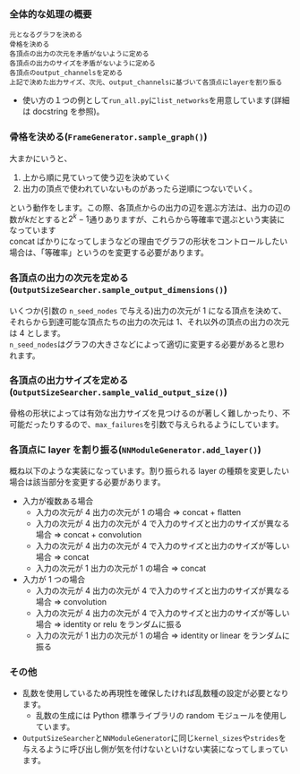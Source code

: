 ### 全体的な処理の概要

```
元となるグラフを決める
骨格を決める
各頂点の出力の次元を矛盾がないように定める
各頂点の出力のサイズを矛盾がないように定める
各頂点のoutput_channelsを定める
上記で決めた出力サイズ、次元、output_channelsに基づいて各頂点にlayerを割り振る
```

- 使い方の１つの例として`run_all.py`に`list_networks`を用意しています(詳細は docstring を参照)。

### 骨格を決める(`FrameGenerator.sample_graph()`)

大まかにいうと、

1. 上から順に見ていって使う辺を決めていく
2. 出力の頂点で使われていないものがあったら逆順につないでいく。

という動作をします。この際、各頂点からの出力の辺を選ぶ方法は、出力の辺の数が$k$だとすると$2^k - 1$通りありますが、これらから等確率で選ぶという実装になっています  
concat ばかりになってしまうなどの理由でグラフの形状をコントロールしたい場合は、「等確率」というのを変更する必要があります。

### 各頂点の出力の次元を定める(`OutputSizeSearcher.sample_output_dimensions()`)

いくつか(引数の `n_seed_nodes` で与える)出力の次元が 1 になる頂点を決めて、それらから到達可能な頂点たちの出力の次元は 1、それ以外の頂点の出力の次元は 4 とします。  
`n_seed_nodes`はグラフの大きさなどによって適切に変更する必要があると思われます。

### 各頂点の出力サイズを定める(`OutputSizeSearcher.sample_valid_output_size()`)

骨格の形状によっては有効な出力サイズを見つけるのが著しく難しかったり、不可能だったりするので、`max_failures`を引数で与えられるようにしています。

### 各頂点に layer を割り振る(`NNModuleGenerator.add_layer()`)

概ね以下のような実装になっています。割り振られる layer の種類を変更したい場合は該当部分を変更する必要があります。

- 入力が複数ある場合
  - 入力の次元が 4 出力の次元が 1 の場合 => concat + flatten
  - 入力の次元が 4 出力の次元が 4 で入力のサイズと出力のサイズが異なる場合 => concat + convolution
  - 入力の次元が 4 出力の次元が 4 で入力のサイズと出力のサイズが等しい場合 => concat
  - 入力の次元が 1 出力の次元が 1 の場合 => concat
- 入力が 1 つの場合
  - 入力の次元が 4 出力の次元が 4 で入力のサイズと出力のサイズが異なる場合 => convolution
  - 入力の次元が 4 出力の次元が 4 で入力のサイズと出力のサイズが等しい場合 => identity or relu をランダムに振る
  - 入力の次元が 1 出力の次元が 1 の場合 => identity or linear をランダムに振る

### その他

- 乱数を使用しているため再現性を確保したければ乱数種の設定が必要となります。
  - 乱数の生成には Python 標準ライブラリの random モジュールを使用しています。
- `OutputSizeSearcher`と`NNModuleGenerator`に同じ`kernel_sizes`や`strides`を与えるように呼び出し側が気を付けないといけない実装になってしまっています。
